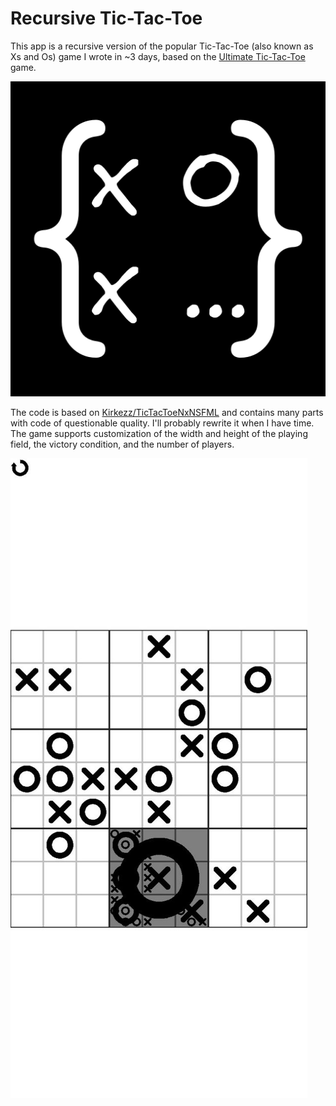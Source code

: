 # Recursive Tic-Tac-Toe

This app is a recursive version of the popular Tic-Tac-Toe (also known as Xs and Os) game I wrote in ~3 days, based on the [Ultimate Tic-Tac-Toe](https://en.wikipedia.org/wiki/Ultimate_tic-tac-toe) game.

![logo](logo.png)

The code is based on [Kirkezz/TicTacToeNxNSFML](https://github.com/Kirkezz/TicTacToeNxNSFML) and contains many parts with code of questionable quality. I'll probably rewrite it when I have time.
The game supports customization of the width and height of the playing field, the victory condition, and the number of players.

![screenshot](metadata/en-US/images/screenshot2.png)
